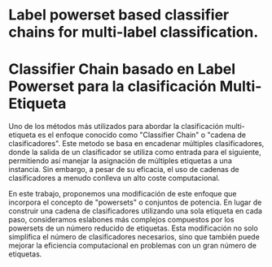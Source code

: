 # Label powerset based classifier chains for multi-label classification.
# Classifier Chain basado en Label Powerset para la clasificación Multi-Etiqueta 

Uno de los métodos más utilizados para abordar la clasificación multi-etiqueta es el
enfoque conocido como "Classifier Chain" o "cadena de clasificadores". Este metodo se
basa en encadenar múltiples clasificadores, donde la salida de un clasificador se utiliza
como entrada para el siguiente, permitiendo así manejar la asignación de múltiples
etiquetas a una instancia. Sin embargo, a pesar de su eficacia, el uso de cadenas de
clasificadores a menudo conlleva un alto coste computacional. 

En este trabajo, proponemos una modificación de este enfoque que incorpora el concepto de
"powersets" o conjuntos de potencia. En lugar de construir una cadena de
clasificadores utilizando una sola etiqueta en cada paso, consideramos eslabones más
complejos compuestos por los powersets de un número reducido de etiquetas. Esta
modificación no solo simplifica el número de clasificadores necesarios, sino que
también puede mejorar la eficiencia computacional en problemas con un gran número
de etiquetas. 


